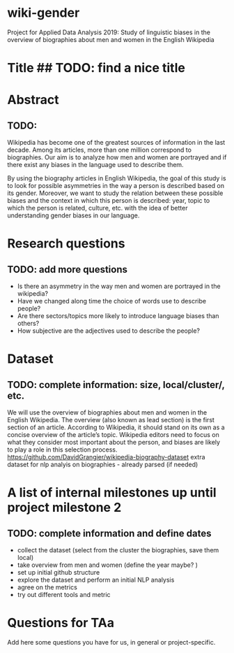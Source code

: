 # wiki-gender
Project for Applied Data Analysis 2019: Study of linguistic biases in the overview of biographies about men and women in the English Wikipedia

# Title ## TODO: find a nice title

# Abstract
## TODO: 
Wikipedia has become one of the greatest sources of information in the last decade. Among its articles, more than one million correspond to biographies. Our aim is to analyze how men and women are portrayed and if there exist any biases in the language used to describe them.  

By using the biography articles in English Wikipedia, the goal of this study is to look for possible asymmetries in the way a person is described based on its gender. Moreover, we want to study the relation between these possible biases and the context in which this person is described: year, topic to which the person is related, culture, etc. with the idea of better understanding gender biases in our language. 



# Research questions
## TODO: add more questions
- Is there an asymmetry in the way men and women are portrayed in the wikipedia?
- Have we changed along time the choice of words use to describe people? 
- Are there sectors/topics more likely to introduce language biases than others? 
- How subjective are the adjectives used to describe the people?


# Dataset
## TODO: complete information: size, local/cluster/, etc. 
We will use the overview of biographies about men and women in the English Wikipedia. The overview (also known as lead section) is the first section of an article. According to Wikipedia, it should stand on its own as a concise overview of the article’s topic. Wikipedia editors need to focus on what they consider most important about the person, and biases are likely to play a role in this selection process.
https://github.com/DavidGrangier/wikipedia-biography-dataset extra dataset for nlp analyis on biographies - already parsed (if needed)


# A list of internal milestones up until project milestone 2
## TODO: complete information and define dates
- collect the dataset (select from the cluster the biographies, save them local)
- take overview from men and women (define the year maybe? )
- set up initial github structure
- explore the dataset and perform an initial NLP analysis
- agree on the metrics
- try out different tools and metric


# Questions for TAa
Add here some questions you have for us, in general or project-specific.

